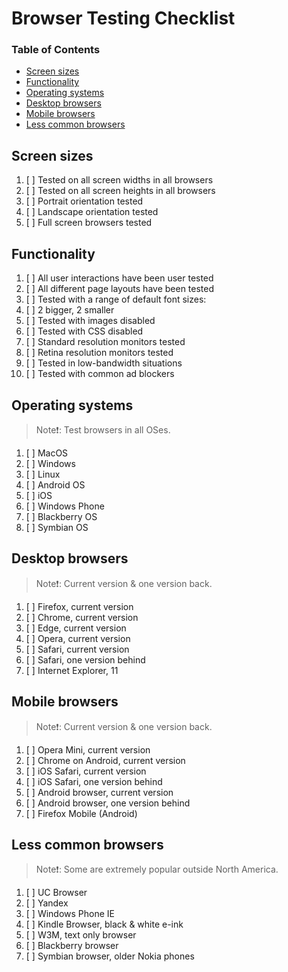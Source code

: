 # Browser Testing Checklist

### Table of Contents

- [Screen sizes](#screen-sizes)
- [Functionality](#functionality)
- [Operating systems](#operating-systems)
- [Desktop browsers](#desktop-browsers)
- [Mobile browsers](#mobile-browsers)
- [Less common browsers](#less-common-browsers)

## Screen sizes

1. [ ] Tested on all screen widths in all browsers
2. [ ] Tested on all screen heights in all browsers
3. [ ] Portrait orientation tested
4. [ ] Landscape orientation tested
5. [ ] Full screen browsers tested

## Functionality

1. [ ] All user interactions have been user tested
2. [ ] All different page layouts have been tested
3. [ ] Tested with a range of default font sizes:
4. [ ] 2 bigger, 2 smaller
5. [ ] Tested with images disabled
6. [ ] Tested with CSS disabled
7. [ ] Standard resolution monitors tested
8. [ ] Retina resolution monitors tested
9. [ ] Tested in low-bandwidth situations
10. [ ] Tested with common ad blockers

## Operating systems

>Note❗: Test browsers in all OSes.

1. [ ] MacOS
2. [ ] Windows
3. [ ] Linux
4. [ ] Android OS
5. [ ] iOS
6. [ ] Windows Phone
7. [ ] Blackberry OS
8. [ ] Symbian OS

## Desktop browsers

>Note❗: Current version & one version back.

1. [ ] Firefox, current version
2. [ ] Chrome, current version
3. [ ] Edge, current version
4. [ ] Opera, current version
5. [ ] Safari, current version
6. [ ] Safari, one version behind
7. [ ] Internet Explorer, 11

## Mobile browsers

>Note❗: Current version & one version back.

1. [ ] Opera Mini, current version
2. [ ] Chrome on Android, current version
3. [ ] iOS Safari, current version
4. [ ] iOS Safari, one version behind
5. [ ] Android browser, current version
6. [ ] Android browser, one version behind
7. [ ] Firefox Mobile (Android) 

## Less common browsers

>Note❗: Some are extremely popular outside North America.

1. [ ] UC Browser
2. [ ] Yandex
3. [ ] Windows Phone IE
4. [ ] Kindle Browser, black & white e-ink
5. [ ] W3M, text only browser
6. [ ] Blackberry browser
7. [ ] Symbian browser, older Nokia phones
